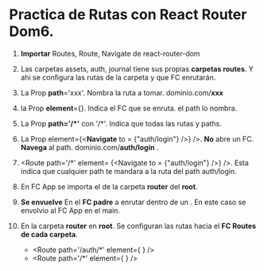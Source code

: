 # Practica de Rutas con React Router Dom6.

1. **Importar** Routes, Route, Navigate de react-router-dom
2. Las carpetas assets, auth, journal tiene sus propias 
 **carpetas routes**. Y ahi se configura las rutas de la carpeta
 y que FC enrutarán.

3. La Prop **path**='xxx'. Nombra la ruta a tomar. dominio.com/**xxx**
4. la Prop **element**={<FC/>}. Indica el FC que se enruta.
 el path lo nombra.

5. La Prop **path='/*'** con '/*'. Indica que todas las rutas y paths. 
6. La Prop element={<**Navigate** to = {"auth/login"} />} />.
 **No** abre un FC. **Navega** al path. dominio.com/**auth/login** .
7. <Route path='/*' element= {<Navigate to = {"auth/login"} />} />.
 Esta indica que cualquier path te mandara a la ruta del path auth/login.

8. En FC App se importa el <AppRouter /> de la carpeta **router** del **root**. 
9. **Se envuelve** En el **FC padre** a enrutar dentro de un
 <BrowserRouter> </BrowserRouter>. 
 En este caso se envolvio al FC App en el main.

10. En la carpeta **router** en **root**. Se configuran las rutas hacia el **FC Routes de cada carpeta**.
    - <Route path='/auth/*' element={ <AuthRoutes/> } />
    - <Route path='/*' element={ <JournalRoutes/> } />


